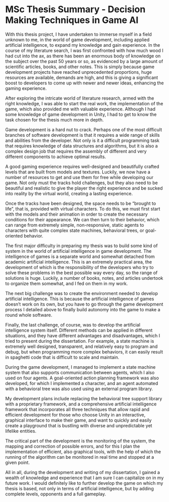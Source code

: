 # MSc Thesis Summary - Decision Making Techniques in Game AI

With this thesis project, I have undertaken to immerse myself in a field unknown to 
me, in the world of game development, including applied artificial intelligence, to expand 
my knowledge and gain experience. In the course of my literature search, I was first 
confronted with how much wood I had cut into the ax, as there has been an enormous body 
of knowledge on the subject over the past 50 years or so, as evidenced by a large amount of 
scientific articles, books, and other notes. This is simply because game development projects 
have reached unprecedented proportions, huge resources are available, demands are high, 
and this is giving a significant boost to developers to come up with newer and newer ideas, 
enhancing the gaming experience.

After exploring the intricate world of literature research, armed with the right 
knowledge, I was able to start the real work, the implementation of the game, which also 
provided me with valuable experience. Although I had some knowledge of game 
development in Unity, I had to get to know the task chosen for the thesis much more in depth.

Game development is a hard nut to crack. Perhaps one of the most difficult branches 
of software development is that it requires a wide range of skills and abilities from the 
developer. Not only is it a difficult programming task that requires knowledge of data 
structures and algorithms, but it is also a complex design job that requires the assembly of 
different and very different components to achieve optimal results.

A good gaming experience requires well-designed and beautifully crafted levels that 
are built from models and textures. Luckily, we now have a number of resources to get and 
use them for free while developing our game. Not only must the tracks hold challenges, but 
they also need to be beautiful and realistic to give the player the right experience and be 
sucked into reality by the virtual world, creating a lasting experience.

Once the tracks have been designed, the space needs to be “brought to life”, that is, 
provided with virtual characters. To do this, we must first start with the models and their 
animation in order to create the necessary conditions for their appearance. We can then turn 
to their behavior, which can range from extremely simple, non-responsive, static agents to 
characters with quite complex state machines, behavioral trees, or goal-oriented behavior.

The first major difficulty in preparing my thesis was to build some kind of system in 
the world of artificial intelligence in game development. The intelligence of games is a 
separate world and somewhat detached from academic artificial intelligence. This is an 
extremely practical area, the development of which is the responsibility of the developers 
who try to solve these problems in the best possible way every day, so the range of solutions 
is huge. Luckily, a number of books, notes, and articles undertook to organize them 
somewhat, and I fed on them in my work.

The next big challenge was to create the environment needed to develop artificial 
intelligence. This is because the artificial intelligence of games doesn’t work on its own, but 
you have to go through the game development process I detailed above to finally build 
autonomy into the game to make a round whole software.

Finally, the last challenge, of course, was to develop the artificial intelligence system 
itself. Different methods can be applied in different situations, and they have different 
advantages and disadvantages, which I tried to present during the dissertation. For example, 
a state machine is extremely well designed, transparent, and relatively easy to program and 
debug, but when programming more complex behaviors, it can easily result in spaghetti code 
that is difficult to scale and maintain.

During the game development, I managed to implement a state machine system that 
also supports communication between agents, which I also used on four agents.
A goal-oriented action planning framework was also developed, for which I implemented a 
character, and an agent automated with a behavioral tree was also used using an external 
program library.

My development plans include replacing the behavioral tree support library with a 
proprietary framework, and a comprehensive artificial intelligence framework that 
incorporates all three techniques that allow rapid and efficient development for those who 
choose Unity in an interactive, graphical interface to make their game, and want to quickly 
and easily create a playground that is bustling with diverse and unpredictable yet lifelike 
entities.

The critical part of the development is the monitoring of the system, the mapping and 
correction of possible errors, and for this I plan the implementation of efficient, also 
graphical tools, with the help of which the running of the algorithm can be monitored in real 
time and stopped at a given point.

All in all, during the development and writing of my dissertation, I gained a wealth 
of knowledge and experience that I am sure I can capitalize on in my future work. I would 
definitely like to further develop the game on which my thesis is based, not only in terms of 
artificial intelligence, but by adding complete levels, opponents and a full gameplay.

